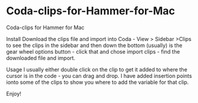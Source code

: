 Coda-clips-for-Hammer-for-Mac
=============================

Coda-clips for Hammer for Mac


Install
Download the clips file and import into Coda - View > Sidebar >Clips to see the clips in the sidebar and then down the bottom (usually) is the gear wheel options button - click that and chose import clips - find the downloaded file and import.


Usage
I usually either double click on the clip to get it added to where the cursor is in the code - you can drag and drop. I have added insertion points ionto some of the clips to show you where to add the variable for that clip.

Enjoy!
